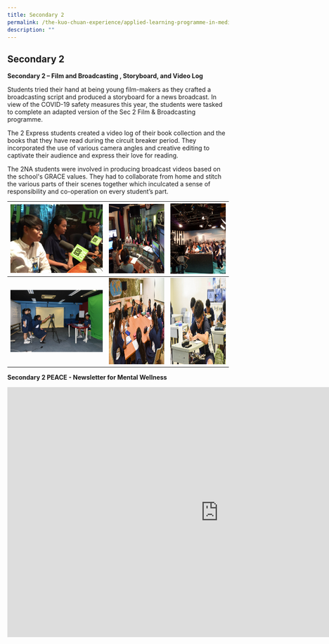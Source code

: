 ```yaml
---
title: Secondary 2
permalink: /the-kuo-chuan-experience/applied-learning-programme-in-media-literacy/secondary-2/
description: ""
---
```

## Secondary 2

**Secondary 2 – Film and Broadcasting , Storyboard, and Video Log**



Students tried their hand at being young film-makers as they crafted a broadcasting script and produced a storyboard for a news broadcast.   In view of the COVID-19 safety measures this year, the students were tasked to complete an adapted version of the Sec 2 Film &amp; Broadcasting programme. 

The 2 Express students created a video log of their book collection and the books that they have read during the circuit breaker period. They incorporated the use of various camera angles and creative editing to captivate their audience and express their love for reading.   

 The 2NA students were involved in producing broadcast videos based on the school's GRACE values. They had to collaborate from home and stitch the various parts of their scenes together which inculcated a sense of responsibility and co-operation on every student’s part.
 
 <table>
<thead>
  <tr>
    <th><img height="156" width="295" src="/images/The%20Kuo%20Chuan%20Experience/ALP%20In%20Media%20Literacy/ALP%20Secondary%202%201.jpg"></th>
    <th><img height="158" width="295" src="/images/The%20Kuo%20Chuan%20Experience/ALP%20In%20Media%20Literacy/ALP%20Secondary%202%202.jpg"></th>
    <th><img height="160" width="293" src="/images/The%20Kuo%20Chuan%20Experience/ALP%20In%20Media%20Literacy/ALP%20Secondary%202%203.jpg"></th>
  </tr>
</thead>
<tbody>
  <tr>
    <td><img  src="/images/The%20Kuo%20Chuan%20Experience/ALP%20In%20Media%20Literacy/ALP%20Secondary%202%204.png"></td>
    <td><img height="197" width="295" src="/images/The%20Kuo%20Chuan%20Experience/ALP%20In%20Media%20Literacy/ALP%20Secondary%202%205.png"></td>
    <td><img height="197" width="292" src="/images/The%20Kuo%20Chuan%20Experience/ALP%20In%20Media%20Literacy/ALP%20Secondary%202%206.png"></td>
  </tr>
</tbody>
</table>


**Secondary 2 PEACE - Newsletter for Mental Wellness**

<iframe allowfullscreen="true" height="569" width="960" frameborder="0" src="https://docs.google.com/presentation/d/e/2PACX-1vRGx6KhSwzedw0A71xF93302QuZOkyGTSzJBQ7ZY5Byxs7rGWgxQbBoMXpC-L-bstnvbb-HDHV1fEP6/embed?start=true&amp;loop=true&amp;delayms=10000"></iframe>